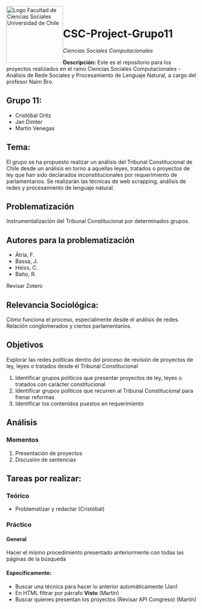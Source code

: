 
<img src="https://redlacc.files.wordpress.com/2016/04/logotipo-facso-ciencias-sociales-u-de-chile.png"
     alt="Logo Facultad de Ciencias Sociales Universidad de Chile"
     style="float: left; width: 150px"/>
     <br>

# CSC-Project-Grupo11 <br>
*Ciencias Sociales Computacionales*

**Descripción:** Este es el repositorio para los proyectos realizados en el ramo Ciencias Sociales Computacionales - Análisis de Rede Sociales y Procesamiento de Lenguaje Natural, a cargo del profesor Naim Bro.

## Grupo 11:

- Cristóbal Ortiz
- Jan Dimter
- Martín Venegas

## Tema:
El grupo se ha propuesto realizar un análisis del Tribunal Constitucional de Chile desde un análisis en torno a aquellas leyes, tratados o proyectos de ley que han sido declarados inconstitucionales por requerimiento de parlamentarios. Se realizarán las técnicas de web scrapping, análisis de redes y procesamiento de lenguaje natural.

## Problematización
Instrumentalización del Tribunal Constitucional por determinados grupos.

## Autores para la problematización
- Átria, F.
- Bassa, J.
- Heiss, C.
- Baño, R.

Revisar Zotero

## Relevancia Sociológica:
Cómo funciona el proceso, especialmente desde el análisis de redes. Relación conglomerados y ciertos parlamentarios.

## Objetivos

Explorar las redes políticas dentro del proceso de revisión de proyectos de ley, leyes o tratados desde el Tribunal Constitucional

1. Identificar grupos políticos que presentar proyectos de ley, leyes o tratados con carácter constitucional 
2. Identificar grupos políticos que recurren al Tribunal Constitucional para frenar reformas
3. Identificar los contenidos puestos en requerimiento

## Análisis
### Momentos
1. Presentación de proyectos
2. Discusión de sentencias

## Tareas por realizar:
### Teórico
- Problematizar y redactar (Cristóbal)

### Práctico
#### General
Hacer el mismo procedimiento presentado anteriormente con todas las páginas de la búsqueda

#### Específicamente: 
- Buscar una técnica para hacer lo anterior automáticamente (Jan)
- En HTML filtrar por párrafo **Visto** (Martín)
- Buscar quienes presentan los proyectos (Revisar API Congreso) (Martín)


